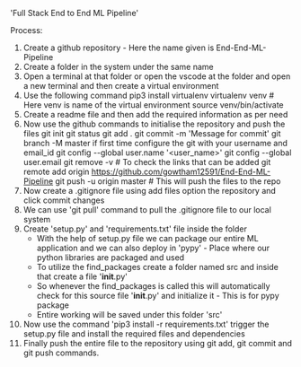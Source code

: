 'Full Stack End to End ML Pipeline'

Process:
1. Create a github repository - Here the name given is End-End-ML-Pipeline
2. Create a folder in the system under the same name
3. Open a terminal at that folder or open the vscode at the folder and open a new terminal and then create a virtual environment
4. Use the following command 
    pip3 install virtualenv
    virtualenv venv             # Here venv is name of the virtual environment
    source venv/bin/activate
5. Create a readme file and then add the required information as per need
6. Now use the github commands to initialise the repository and push the files
    git init
    git status
    git add .
    git commit -m 'Message for commit'
    git branch -M master
    if first time configure the git with your username and email_id
    git config --global user.name '<user_name>'
    git config --global user.email <email id>
    git remove -v        # To check the links that can be added
    git remote add origin https://github.com/gowtham12591/End-End-ML-Pipeline
    git push -u origin master    # This will push the files to the repo
6. Now create a .gitignore file using add files option the repository and click commit changes
7. We can use 'git pull' command to pull the .gitignore file to our local system
8. Create 'setup.py' and 'requirements.txt' file inside the folder
    - With the help of setup.py file we can package our entire ML application and we can also deploy in 'pypy' - Place where our python libraries are packaged and used
    - To utilize the find_packages create a folder named src and inside that create a file '__init__.py'
    - So whenever the find_packages is called this will automatically check for this source file '__init__.py' and initialize it - This is for pypy package
    - Entire working will be saved under this folder 'src'
9. Now use the command 'pip3 install -r requirements.txt' trigger the setup.py file and install the required files and dependencies
10. Finally push the entire file to the repository using git add, git commit and git push commands. 
   